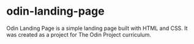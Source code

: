 # odin-landing-page
Odin Landing Page is a simple landing page built with HTML and CSS. It was created as a project for The Odin Project curriculum.
